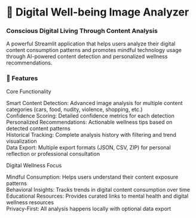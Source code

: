<h1>📱 Digital Well-being Image Analyzer</h1>

<h3>Conscious Digital Living Through Content Analysis</h3>

A powerful Streamlit application that helps users analyze their digital content consumption patterns and promotes mindful technology usage through AI-powered content detection and personalized wellness recommendations.<br>

<h3>🌟 Features</h3>
Core Functionality<br>

Smart Content Detection: Advanced image analysis for multiple content categories (cars, food, nudity, violence, shopping, etc.)<br>
Confidence Scoring: Detailed confidence metrics for each detection<br>
Personalized Recommendations: Actionable wellness tips based on detected content patterns<br>
Historical Tracking: Complete analysis history with filtering and trend visualization<br>
Data Export: Multiple export formats (JSON, CSV, ZIP) for personal reflection or professional consultation<br>

Digital Wellness Focus<br>

Mindful Consumption: Helps users understand their content exposure patterns<br>
Behavioral Insights: Tracks trends in digital content consumption over time<br>
Educational Resources: Provides curated links to mental health and digital wellness resources<br>
Privacy-First: All analysis happens locally with optional data export<br>
